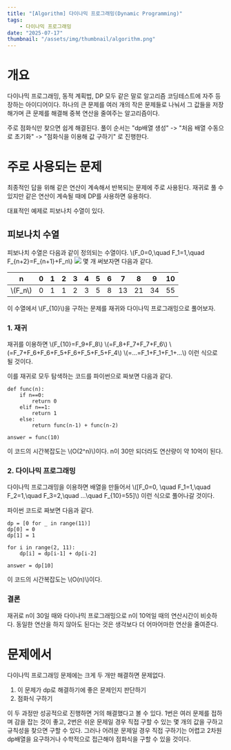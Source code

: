 ```yaml
---
title: "[Algorithm] 다이나믹 프로그래밍(Dynamic Programming)"
tags:
    - 다이나믹 프로그래밍
date: "2025-07-17"
thumbnail: "/assets/img/thumbnail/algorithm.png"
---
```


# 개요
다이나믹 프로그래밍, 동적 계획법, DP 모두 같은 말로 알고리즘 코딩테스트에 자주 등장하는 아이디어이다.
하나의 큰 문제를 여러 개의 작은 문제들로 나눠서 그 값들을 저장해가며 큰 문제를 해결해 중복 연산을 줄여주는 알고리즘이다.

주로 점화식만 찾으면 쉽게 해결된다.
풀이 순서는 "dp배열 생성" -> "처음 배열 수동으로 초기화" -> "점화식을 이용해 값 구하기" 로 진행한다. 

# 주로 사용되는 문제
최종적인 답을 위해 같은 연산이 계속해서 반복되는 문제에 주로 사용된다. 재귀로 풀 수 있지만 같은 연산이 계속될 때에 DP를 사용하면 유용하다.

대표적인 예제로 피보나치 수열이 있다.
## 피보나치 수열
피보나치 수열은 다음과 같이 정의되는 수열이다.
\\(F_0=0,\quad F_1=1,\quad F_{n+2}=F_{n+1}+F_n\\)
![](https://raw.githubusercontent.com/dh0508/img/refs/heads/main/dh0508.github.io/cs/algorithm/dp1.png?token=GHSAT0AAAAAADFJJBCHGM26BFGETL6A7INW2EAYCGQ)
몇 개 써보자면 다음과 같다.

|n|0|1|2|3|4|5|6|7|8|9|10|
|---|---|---|---|---|---|---|---|---|---|---|---|
|\\(F_n\\)​|0|1|1|2|3|5|8|13|21|34|55|

이 수열에서 \\(F_{10}\\)을 구하는 문제를 재귀와 다이나믹 프로그래밍으로 풀어보자.
### 1. 재귀
재귀를 이용하면
\\(F_{10}=F_9+F_8\\)
\\(=F_8+F_7+F_7+F_6\\)
\\(=F_7+F_6+F_6+F_5+F_6+F_5+F_5+F_4\\)
\\(=...=F_1+F_1+F_1+...\\) 이런 식으로 될 것이다.

이를 재귀로 모두 탐색하는 코드를 파이썬으로 짜보면 다음과 같다.
```
def func(n):  
    if n==0:  
        return 0  
    elif n==1:  
        return 1  
    else:  
        return func(n-1) + func(n-2)  
  
answer = func(10)
```
이 코드의 시간복잡도는 \\(O(2^n)\\)이다. n이 30만 되더라도 연산량이 약 10억이 된다.

### 2. 다이나믹 프로그래밍
다이나믹 프로그래밍을 이용하면 배열을 만들어서
\\([F_0=0, \quad F_1=1,\quad F_2=1,\quad F_3=2,\quad ...\quad F_{10}=55]\\)
이런 식으로 풀어나갈 것이다.

파이썬 코드로 짜보면 다음과 같다.
```
dp = [0 for _ in range(11)]
dp[0] = 0
dp[1] = 1

for i in range(2, 11):
    dp[i] = dp[i-1] + dp[i-2]

answer = dp[10]
```
이 코드의 시간복잡도는 \\(O(n)\\)이다. 

### 결론
재귀로 n이 30일 때와 다이나믹 프로그래밍으로 n이 10억일 때의 연산시간이 비슷하다.
동일한 연산을 하지 않아도 된다는 것은 생각보다 더 어마어마한 연산을 줄여준다.

# 문제에서

다이나믹 프로그래밍 문제에는 크게 두 개만 해결하면 문제없다. 
1. 이 문제가 dp로 해결하기에 좋은 문제인지 판단하기
2. 점화식 구하기


이 두 과정만 성공적으로 진행하면 거의 해결했다고 볼 수 있다. 1번은 여러 문제를 접하며 감을 잡는 것이 좋고, 2번은 쉬운 문제일 경우 직접 구할 수 있는 몇 개의 값을 구하고 규칙성을 찾으면 구할 수 있다. 그러나 어려운 문제일 경우 직접 구하기는 어렵고 2차원 dp배열을 요구하거나 수학적으로 접근해야 점화식을 구할 수 있을 것이다.